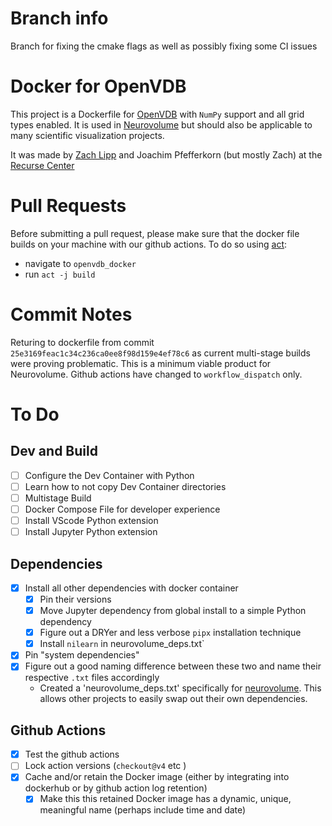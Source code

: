 # Branch info
Branch for fixing the cmake flags as well as possibly fixing some CI issues

# Docker for OpenVDB
This project is a Dockerfile for [OpenVDB](https://www.openvdb.org/) with `NumPy` support and all grid types enabled. It is used in [Neurovolume](https://github.com/joachimbbp/neurovolume) but should also be applicable to many scientific visualization projects.

It was made by [Zach Lipp](https://github.com/zachlipp) and Joachim Pfefferkorn (but mostly Zach) at the [Recurse Center](https://www.recurse.com/)

# Pull Requests
Before submitting a pull request, please make sure that the docker file builds on your machine with our github actions.
To do so using [act](https://github.com/nektos/act):
- navigate to `openvdb_docker`
- run `act -j build`

# Commit Notes
Returing to dockerfile from commit `25e3169feac1c34c236ca0ee8f98d159e4ef78c6` as current multi-stage builds were proving problematic. This is a minimum viable product for Neurovolume.
Github actions have changed to `workflow_dispatch` only.

# To Do
## Dev and Build
- [ ] Configure the Dev Container with Python
- [ ] Learn how to not copy Dev Container directories
- [ ] Multistage Build
- [ ] Docker Compose File for developer experience
- [ ] Install VScode Python extension
- [ ] Install Jupyter Python extension
## Dependencies
- [x] Install all other dependencies with docker container
    - [x] Pin their versions
    - [x] Move Jupyter dependency from global install to a simple Python dependency
    - [x] Figure out a DRYer and less verbose `pipx` installation technique
    - [x] Install `nilearn` in neurovolume_deps.txt`
- [x] Pin "system dependencies"
- [x] Figure out a good naming difference between these two and name their respective `.txt` files accordingly
    - Created a 'neurovolume_deps.txt' specifically for [neurovolume](https://github.com/joachimbbp/neurovolume). This allows other projects to easily swap out their own dependencies.
## Github Actions
- [x] Test the github actions
- [ ] Lock action versions (`checkout@v4` etc )
- [x] Cache and/or retain the Docker image (either by integrating into dockerhub or by github action log retention)
    - [x] Make this this retained Docker image has a dynamic, unique, meaningful name (perhaps include time and date)
